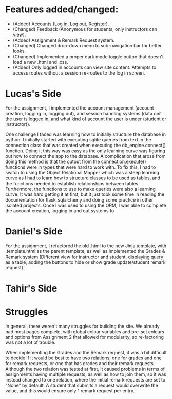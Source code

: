 # Features added/changed:
- (Added) Accounts (Log in, Log out, Register).
- (Changed) Feedback (Anonymous for students, only instructors can view).
- (Added) Assignment & Remark Request system.
- (Changed) Changed drop-down menu to sub-navigation bar for better looks.
- (Changed) Implemented a proper dark mode toggle button that doesn't load a new .html and .css.
- (Added) Only logged in accounts can view site content. Attempts to access routes without a session re-routes to the log in screen.

# Lucas's Side
For the assignment, I implemented the account management (account creation, logging in, logging out), and session handling systems (data onif the user is logged in, and what kind of account the user is under (student or instructor)).

One challenge I faced was learning how to initially structure the database in python. I initially started with executing sqlite queries from text in the connection class that was created when executing the db_engine.connect() function. Doing it this way was easy as the only learning curve was figuring out how to connect the app to the database. A complication that arose from doing this method is that the output from the connection.execute() functions were in types that were hard to work with. To fix this, I had to switch to using the Object Relational Mapper which was a steep learning curve as I had to learn how to structure classes to be used as tables, and the functions needed to establish relationships between tables. Furthermore, the functions to use to make queries were also a learning curve. It was hard getting it at first, but it just took some time in reading the documentation for flask_sqlalchemy and doing some practice in other isolated projects. Once I was used to using the ORM, I was able to complete the account creation, logging in and out systems fo

# Daniel's Side
For the assignment, I refactored the old .html to the new Jinja template, with .template.html as the parent template, as well as implemented the Grades & Remark system (Different view for instructor and student, displaying query as a table, adding the buttons to hide or show grade update/student remark request)

# Tahir's Side


# Struggles
In general, there weren't many struggles for building the site. We already had most pages complete, with global colour variables and pre-set colours and options from Assignment 2 that allowed for modularity, so re-factoring was not a lot of trouble.

When implementing the Grades and the Remark request, it was a bit difficult to decide if it would be best to have two relations, one for grades and one for remark requests, or one that has grades and their remark requests. Although the two relation was tested at first, it caused problems in terms of assignments having multiple requests, as well as how to join them, so it was instead changed to one relation, where the initial remark requests are set to "None" by default. A student that submits a request would overwrite the value, and this would ensure only 1 remark request per entry.
